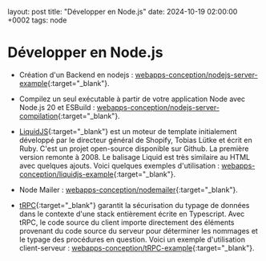 layout: post
title: "Développer en Node.js"
date: 2024-10-19 02:00:00 +0002
tags: node

# Développer en Node.js

- Création d'un Backend en nodejs : [webapps-conception/nodejs-server-example](https://github.com/webapps-conception/nodejs-server-example){:target="_blank"}.

- Compilez un seul exécutable à partir de votre application Node avec Node.js 20 et ESBuild : [webapps-conception/nodejs-server-compilation](https://github.com/webapps-conception/nodejs-server-compilation){:target="_blank"}.

- [LiquidJS](https://liquidjs.com/){:target="_blank"} est un moteur de template initialement développé par le directeur général de Shopify, Tobias Lütke et écrit en Ruby. C'est un projet open-source disponible sur Github. La première version remonte à 2008. Le balisage Liquid est très similaire au HTML avec quelques ajouts. Voici quelques exemples d'utilisation : [webapps-conception/liquidjs-example](https://github.com/webapps-conception/liquidjs-example){:target="_blank"}.

- Node Mailer : [webapps-conception/nodemailer](https://github.com/webapps-conception/nodemailer){:target="_blank"}.

- [tRPC](https://trpc.io/){:target="_blank"} garantit la sécurisation du typage de données dans le contexte d'une stack entièrement écrite en Typescript. Avec tRPC, le code source du client importe directement des éléments provenant du code source du serveur pour déterminer les nommages et le typage des procédures en question. Voici un exemple d'utilisation client-serveur : [webapps-conception/tRPC-example](https://github.com/webapps-conception/tRPC-example){:target="_blank"}.


